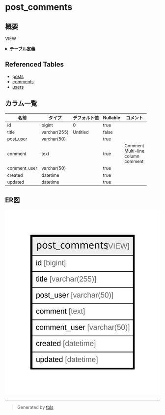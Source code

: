 # post_comments

## 概要

VIEW

<details>
<summary><strong>テーブル定義</strong></summary>

```sql
CREATE VIEW post_comments AS (select `c`.`id` AS `id`,`p`.`title` AS `title`,`u2`.`username` AS `post_user`,`c`.`comment` AS `comment`,`u2`.`username` AS `comment_user`,`c`.`created` AS `created`,`c`.`updated` AS `updated` from (((`testdb`.`posts` `p` left join `testdb`.`comments` `c` on((`p`.`id` = `c`.`post_id`))) left join `testdb`.`users` `u` on((`u`.`id` = `p`.`user_id`))) left join `testdb`.`users` `u2` on((`u2`.`id` = `c`.`user_id`))))
```

</details>

## Referenced Tables

- [posts](posts.md)
- [comments](comments.md)
- [users](users.md)

## カラム一覧

| 名前           | タイプ          | デフォルト値             | Nullable | コメント                                       |
| ------------ | ------------ | ------------------ | -------- | ------------------------------------------ |
| id           | bigint       | 0                  | true     |                                            |
| title        | varchar(255) | Untitled           | false    |                                            |
| post_user    | varchar(50)  |                    | true     |                                            |
| comment      | text         |                    | true     | Comment<br>Multi-line<br>column<br>comment |
| comment_user | varchar(50)  |                    | true     |                                            |
| created      | datetime     |                    | true     |                                            |
| updated      | datetime     |                    | true     |                                            |

## ER図

![er](post_comments.svg)

---

> Generated by [tbls](https://github.com/k1LoW/tbls)
